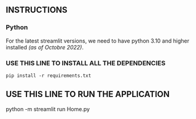 ## INSTRUCTIONS

### Python 
For the latest streamlit versions, we need to have python 3.10 and higher installed *(as of Octobre 2022)*.

### USE THIS LINE TO INSTALL ALL THE DEPENDENCIES 
`pip install -r requirements.txt`

## USE THIS LINE TO RUN THE APPLICATION
python -m streamlit run Home.py